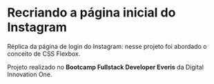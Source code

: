 # Recriando a página inicial do Instagram
Réplica da página de login do Instagram: nesse projeto foi abordado o conceito de CSS Flexbox.

Projeto realizado no **Bootcamp Fullstack Developer Everis** da Digital Innovation One.
